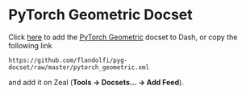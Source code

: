 # PyTorch Geometric Docset #

Click [here](dash-feed://https%3A%2F%2Fgithub.com%2Fflandolfi%2Fpyg-docset%2Fraw%2Fmaster%2Fpytorch_geometric.tgz) to add the [PyTorch Geometric](https://pytorch-geometric.readthedocs.io/en/latest/) docset to Dash, or copy the following link

    https://github.com/flandolfi/pyg-docset/raw/master/pytorch_geometric.xml


and add it on Zeal (**Tools → Docsets... → Add Feed**).